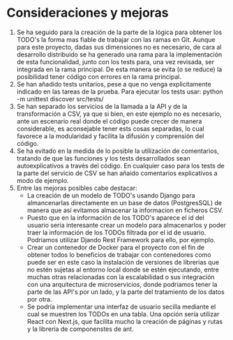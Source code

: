 # Consideraciones y mejoras
1. Se ha seguido para la creación de la parte de la lógica para obtener los TODO's la forma mas fiable de trabajar con las ramas en Git. Aunque para este proyecto, dadas sus dimensiones no es necesario, de cara al desarrollo distribuido se ha generado una rama para la implementación de esta funcionalidad, junto con los tests para, una vez revisada, ser integrada en la rama principal. De esta manera se evita (o se reduce) la posibilidad tener código con errores en la rama principal.
2. Se han añadido tests unitarios, pese a que no venga explicitamente indicado en las tareas de la prueba. Para ejecutar los tests usar: python -m unittest discover src/tests/
3. Se han separado los servicios de la llamada a la API y de la transformación a CSV, ya que si bien, en este ejemplo no es necesario, ante un escenario real donde el código puede crecer de manera considerable, es aconsejable tener ests cosas separadas, lo cual favorece a la modularidad y facilita la difusión y comprensión del código.
4. Se ha evitado en la medida de lo posible la utilización de comentarios, tratando de que las funciones y los tests desarrollados sean autoexplicativos a través del código. En cualquier caso para los tests de la parte del servicio de CSV se han añaido comentarios explicativos a modo de ejemplo.
5. Entre las mejoras posibles cabe destacar:
    * La creación de un modelo de TODO's usando Django para almancenarlas directamente en un base de datos (PostgresSQL) de manera que así evitamos almacenar la informacion en ficheros CSV.
    * Puesto que en la información de los TODO's aparece el id del usuario sería interesante crear un modelo para almacenarlos y poder traer la información de los TODOs filtrada por el id de usuario. Podriamos utilizar Djando Rest Framework para ello, por ejemplo.
    * Crear un contenedor de Docker para el proyecto con el fin de obtener todos lo beneficios de trabajar con contenedores como puede ser en este caso la instalación de versiones de librerias que no estén sujetas al entorno local donde se estén ejecutando, entre muchas otras relacionadas con la escalabilidad o sus integración con una arquitectura de microservicios, donde podriamos tener la parte de las API's por un lado, y la parte del tratamiento de los datos por otra.
    * Se podría implementar una interfaz de usuario secilla mediante el cual se muestren los TODOs en una tabla. Una opción sería utilizar React con Next.js, que facilita mucho la creación de páginas y rutas y la librería de componenstes de ant.